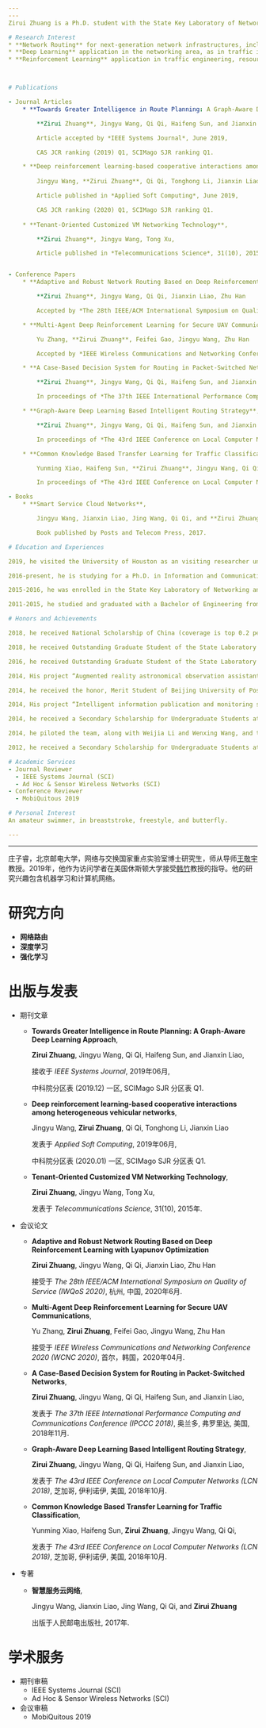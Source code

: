 ```yaml
---
---
Zirui Zhuang is a Ph.D. student with the State Key Laboratory of Networking and Switching Technology at Beijing University of Posts and Telecommunications under guidance of Professor [Jingyu Wang](https://teacher.bupt.edu.cn/wangjingyu/en/lwcg/59169/list/index.htm). In 2019, he went the University of Houston as a visiting researcher under the supervision of Professor [Zhu Han](http://www2.egr.uh.edu/~zhan2/). His research interests include Machine Learning and Computer Networks. 

# Research Interest
* **Network Routing** for next-generation network infrastructures, including but not limited to software-defined networks, using Artificial Intelligence techniques. This scenario is also known as Knowledge-Defined Networking.
* **Deep Learning** application in the networking area, as in traffic identification, prediction, and topology-centric, networking related data analysis.
* **Reinforcement Learning** application in traffic engineering, resource management, and QoS control.



# Publications

- Journal Articles
    * **Towards Greater Intelligence in Route Planning: A Graph-Aware Deep Learning Approach**,

        **Zirui Zhuang**, Jingyu Wang, Qi Qi, Haifeng Sun, and Jianxin Liao, 

        Article accepted by *IEEE Systems Journal*, June 2019,

        CAS JCR ranking (2019) Q1, SCIMago SJR ranking Q1.

    * **Deep reinforcement learning-based cooperative interactions among heterogeneous vehicular networks**,
  
        Jingyu Wang, **Zirui Zhuang**, Qi Qi, Tonghong Li, Jianxin Liao

        Article published in *Applied Soft Computing*, June 2019,

        CAS JCR ranking (2020) Q1, SCIMago SJR ranking Q1.
    
    * **Tenant-Oriented Customized VM Networking Technology**, 

        **Zirui Zhuang**, Jingyu Wang, Tong Xu, 

        Article published in *Telecommunications Science*, 31(10), 2015.


- Conference Papers
    * **Adaptive and Robust Network Routing Based on Deep Reinforcement Learning with Lyapunov Optimization**

        **Zirui Zhuang**, Jingyu Wang, Qi Qi, Jianxin Liao, Zhu Han

        Accepted by *The 28th IEEE/ACM International Symposium on Quality of Service (IWQoS 2020)*, Hangzhou, China, June 2020.

    * **Multi-Agent Deep Reinforcement Learning for Secure UAV Communications**,

        Yu Zhang, **Zirui Zhuang**, Feifei Gao, Jingyu Wang, Zhu Han

        Accepted by *IEEE Wireless Communications and Networking Conference 2020 (WCNC 2020)*, Seoul, South Korea, April 2020.

    * **A Case-Based Decision System for Routing in Packet-Switched Networks**, 

        **Zirui Zhuang**, Jingyu Wang, Qi Qi, Haifeng Sun, and Jianxin Liao, 

        In proceedings of *The 37th IEEE International Performance Computing and Communications Conference (IPCCC 2018)*, Orlando, FL, USA, November 2018.

    * **Graph-Aware Deep Learning Based Intelligent Routing Strategy**, 

        **Zirui Zhuang**, Jingyu Wang, Qi Qi, Haifeng Sun, and Jianxin Liao, 

        In proceedings of *The 43rd IEEE Conference on Local Computer Networks (LCN 2018)*, Chicago, IL, USA, October 2018.

    * **Common Knowledge Based Transfer Learning for Traffic Classification**, 

        Yunming Xiao, Haifeng Sun, **Zirui Zhuang**, Jingyu Wang, Qi Qi, 

        In proceedings of *The 43rd IEEE Conference on Local Computer Networks (LCN 2018)*, Chicago, IL, USA, October 2018.

- Books
    * **Smart Service Cloud Networks**,

        Jingyu Wang, Jianxin Liao, Jing Wang, Qi Qi, and **Zirui Zhuang**

        Book published by Posts and Telecom Press, 2017.

# Education and Experiences 

2019, he visited the University of Houston as an visiting researcher under supervision of Professor Zhu Han.

2016-present, he is studying for a Ph.D. in Information and Communication Engineering at the State Key Laboratory of Networking and Switching, Beijing University of Posts and Telecommunications, Beijing, China.

2015-2016, he was enrolled in the State Key Laboratory of Networking and Switching as an M.Phil. student in Information and Communication Engineering. He has later decided to pursue a doctorate degree.

2011-2015, he studied and graduated with a Bachelor of Engineering from the School of Information and Communication Engineering at Beijing University of Posts and Telecommunications, majoring in Electronic Information Engineering.

# Honors and Achievements

2018, he received National Scholarship of China (coverage is top 0.2 percent national wide).

2018, he received Outstanding Graduate Student of the State Laboratory of Networking and Switching.

2016, he received Outstanding Graduate Student of the State Laboratory of Networking and Switching.

2014, His project “Augmented reality astronomical observation assistant” won second prize at the Undergraduate Electronic Design Contest - 2014 Intel Cup Embedded System Design Invitational Contest (coverage is top 12 percent worldwide).

2014, he received the honor, Merit Student of Beijing University of Posts and Telecommunications, as an undergraduate student.

2014, His project “Intelligent information publication and monitoring system based on heterogeneous terminals” won second prize at the Innovation and Entrepreneurship Program.

2014, he received a Secondary Scholarship for Undergraduate Students at Beijing University of Posts and Telecommunications.

2014, he piloted the team, along with Weijia Li and Wenxing Wang, and they were designated as the Meritorious Winner in the 2014 Mathematical Contest in Modeling (coverage is top 9 percent worldwide).

2012, he received a Secondary Scholarship for Undergraduate Students at Beijing University of Posts and Telecommunications.

# Academic Services
- Journal Reviewer
  - IEEE Systems Journal (SCI)
  - Ad Hoc & Sensor Wireless Networks (SCI)
- Conference Reviewer
  - MobiQuitous 2019

# Personal Interest
An amateur swimmer, in breaststroke, freestyle, and butterfly.

---
```

---

庄子睿，北京邮电大学，网络与交换国家重点实验室博士研究生，师从导师[王敬宇](https://teacher.bupt.edu.cn/wangjingyu/zh_CN/index.htm)教授。2019年，他作为访问学者在美国休斯顿大学接受[韩竹](http://www2.egr.uh.edu/~zhan2/)教授的指导。他的研究兴趣包含机器学习和计算机网络。

# 研究方向
* **网络路由**
* **深度学习**
* **强化学习**

# 出版与发表

- 期刊文章
    * **Towards Greater Intelligence in Route Planning: A Graph-Aware Deep Learning Approach**,

        **Zirui Zhuang**, Jingyu Wang, Qi Qi, Haifeng Sun, and Jianxin Liao, 

        接收于 *IEEE Systems Journal*, 2019年06月,

        中科院分区表 (2019.12) 一区, SCIMago SJR 分区表 Q1.

    * **Deep reinforcement learning-based cooperative interactions among heterogeneous vehicular networks**,
  
        Jingyu Wang, **Zirui Zhuang**, Qi Qi, Tonghong Li, Jianxin Liao

        发表于 *Applied Soft Computing*, 2019年06月,

        中科院分区表 (2020.01) 一区, SCIMago SJR 分区表 Q1.
    
    * **Tenant-Oriented Customized VM Networking Technology**, 

        **Zirui Zhuang**, Jingyu Wang, Tong Xu, 

        发表于 *Telecommunications Science*, 31(10), 2015年.


- 会议论文
    * **Adaptive and Robust Network Routing Based on Deep Reinforcement Learning with Lyapunov Optimization**

        **Zirui Zhuang**, Jingyu Wang, Qi Qi, Jianxin Liao, Zhu Han

        接受于 *The 28th IEEE/ACM International Symposium on Quality of Service (IWQoS 2020)*, 杭州, 中国, 2020年6月.

    * **Multi-Agent Deep Reinforcement Learning for Secure UAV Communications**,

        Yu Zhang, **Zirui Zhuang**, Feifei Gao, Jingyu Wang, Zhu Han

        接受于 *IEEE Wireless Communications and Networking Conference 2020 (WCNC 2020)*, 首尔，韩国，2020年04月.

    * **A Case-Based Decision System for Routing in Packet-Switched Networks**, 

        **Zirui Zhuang**, Jingyu Wang, Qi Qi, Haifeng Sun, and Jianxin Liao, 

        发表于 *The 37th IEEE International Performance Computing and Communications Conference (IPCCC 2018)*, 奥兰多, 弗罗里达, 美国, 2018年11月.

    * **Graph-Aware Deep Learning Based Intelligent Routing Strategy**, 

        **Zirui Zhuang**, Jingyu Wang, Qi Qi, Haifeng Sun, and Jianxin Liao, 

        发表于 *The 43rd IEEE Conference on Local Computer Networks (LCN 2018)*, 芝加哥, 伊利诺伊, 美国, 2018年10月.

    * **Common Knowledge Based Transfer Learning for Traffic Classification**, 

        Yunming Xiao, Haifeng Sun, **Zirui Zhuang**, Jingyu Wang, Qi Qi, 

        发表于 *The 43rd IEEE Conference on Local Computer Networks (LCN 2018)*, 芝加哥, 伊利诺伊, 美国, 2018年10月.

- 专著
    * **智慧服务云网络**,

        Jingyu Wang, Jianxin Liao, Jing Wang, Qi Qi, and **Zirui Zhuang**

        出版于人民邮电出版社, 2017年.

# 学术服务
- 期刊审稿
  - IEEE Systems Journal (SCI)
  - Ad Hoc & Sensor Wireless Networks (SCI)
- 会议审稿
  - MobiQuitous 2019
